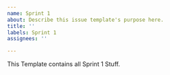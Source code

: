```yaml
---
name: Sprint 1
about: Describe this issue template's purpose here.
title: ''
labels: Sprint 1
assignees: ''

---
```


This Template contains all Sprint 1 Stuff.
